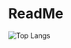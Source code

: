 # ReadMe
![Top Langs](github-read-me-stats-git-main-jiwoo717.vercel.app/api/top-langs/?username=Jiwoo717&layout=compact)
